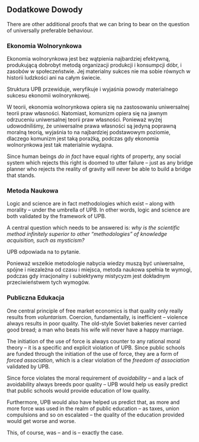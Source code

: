 ## Dodatkowe Dowody

There are other additional proofs that we can bring to bear on the question of universally preferable behaviour.

### Ekonomia Wolnorynkowa

Ekonomia wolnorynkowa jest bez wątpienia najbardziej efektywną, produkującą dobrobyt metodą organizacji produkcji i konsumpcji dóbr, i zasobów w społeczeństwie. Jej materialny sukces nie ma sobie równych w historii ludzkości ani na całym świecie.

Struktura UPB przewiduje, weryfikuje i wyjaśnia powody materialnego sukcesu ekonomii wolnorynkowej.

W teorii, ekonomia wolnorynkowa opiera się na zastosowaniu uniwersalnej teorii praw własności. Natomiast, komunizm opiera się na jawnym odrzuceniu uniwersalnej teorii praw własności. Ponieważ wyżej udowodniliśmy, że uniwersalne prawa własności są jedyną poprawną moralną teorią, wyjaśnia to na najbardziej podstawowym poziomie, dlaczego komunizm jest taką porażką, podczas gdy ekonomia wolnorynkowa jest tak materialnie wydajna.

Since human beings *do in fact* have equal rights of property, any social system which rejects this right is doomed to utter failure – just as any bridge planner who rejects the reality of gravity will never be able to build a bridge that stands.

### Metoda Naukowa

Logic and science are in fact methodologies which exist – along with morality – under the umbrella of UPB. In other words, logic and science are both validated by the framework of UPB.

A central question which needs to be answered is: *why is the scientific method infinitely superior to other “methodologies” of knowledge acquisition, such as mysticism?*

UPB odpowiada na to pytanie.

Ponieważ wszelkie metodologie nabycia wiedzy muszą być uniwersalne, spójne i niezależna od czasu i miejsca, metoda naukowa spełnia te wymogi, podczas gdy irracjonalny i subiektywny mistycyzm jest dokładnym przeciwieństwem tych wymogów.

### Publiczna Edukacja

One central principle of free market economics is that quality only really results from *voluntarism*. Coercion, fundamentally, is inefficient – violence always results in poor quality. The old-style Soviet bakeries never carried good bread; a man who beats his wife will never have a happy marriage.

The initiation of the use of force is always counter to any rational moral theory – it is a specific and explicit violation of UPB. Since public schools are funded through the initiation of the use of force, they are a form of *forced association*, which is a clear violation of the *freedom of association* validated by UPB.

Since force violates the moral requirement of *avoidability* – and a lack of avoidability always breeds poor quality – UPB would help us easily predict that public schools would provide education of low quality.

Furthermore, UPB would also have helped us predict that, as more and more force was used in the realm of public education – as taxes, union compulsions and so on escalated – the quality of the education provided would get worse and worse.

This, of course, was – and is – exactly the case.